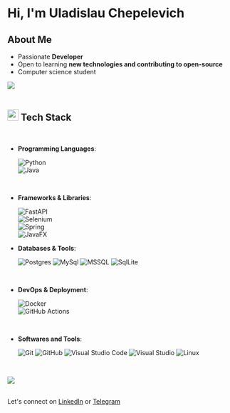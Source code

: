 # Hi, I'm Uladislau Chepelevich   

##  About Me
- Passionate **Developer**  
- Open to learning **new technologies and contributing to open-source**  
- Computer science student

<img src="https://user-images.githubusercontent.com/73097560/115834477-dbab4500-a447-11eb-908a-139a6edaec5c.gif"><br><br>

##  <img src="https://media2.giphy.com/media/QssGEmpkyEOhBCb7e1/giphy.gif?cid=ecf05e47a0n3gi1bfqntqmob8g9aid1oyj2wr3ds3mg700bl&rid=giphy.gif" width ="25"><b> Tech Stack </b>
<br>

- **Programming Languages**:
    
    ![Python](https://img.shields.io/badge/-Python-blue?style=for-the-badge&logo=python)  
    ![Java](https://img.shields.io/badge/-Java-red?style=for-the-badge&logo=java)

<br> 
  
- **Frameworks & Libraries**:

   ![FastAPI](https://img.shields.io/badge/-FastAPI-009688?style=for-the-badge&logo=fastapi)  
   ![Selenium](https://img.shields.io/badge/-Selenium-43B02A?style=for-the-badge&logo=selenium)  
   ![Spring](https://img.shields.io/badge/-Spring-6DB33F?style=for-the-badge&logo=spring)  
   ![JavaFX](https://img.shields.io/badge/-JavaFX-1B75BC?style=for-the-badge&logo=java&logoColor=white)  



- **Databases & Tools**:
    
    ![Postgres](https://img.shields.io/badge/PostgreSQL-316192?style=for-the-badge&logo=postgresql&logoColor=white)
    ![MySql](https://img.shields.io/badge/MySQL-005C84?style=for-the-badge&logo=mysql&logoColor=white)
    ![MSSQL](https://img.shields.io/badge/Microsoft%20SQL%20Server-CC2927?style=for-the-badge&logo=microsoft%20sql%20server&logoColor=white)
    ![SqlLite](https://img.shields.io/badge/SQLite-07405E?style=for-the-badge&logo=sqlite&logoColor=white)

<br>    
 
- **DevOps & Deployment**:
  
    ![Docker](https://img.shields.io/badge/-Docker-2496ED?style=for-the-badge&logo=docker)  
    ![GitHub Actions](https://img.shields.io/badge/-GitHub%20Actions-2088FF?style=for-the-badge&logo=github-actions)  

<br>

- **Softwares and Tools**:

    ![Git](https://img.shields.io/badge/git-%23F05033.svg?style=for-the-badge&logo=git&logoColor=white)
    ![GitHub](https://img.shields.io/badge/github-%23121011.svg?style=for-the-badge&logo=github&logoColor=white)
    ![Visual Studio Code](https://img.shields.io/badge/Visual%20Studio%20Code-0078d7.svg?style=for-the-badge&logo=visual-studio-code&logoColor=white)
    ![Visual Studio](https://img.shields.io/badge/Visuall%20Studio-2C2255?style=for-the-badge&logo=eclipse&logoColor=white)
    ![Linux](https://img.shields.io/badge/Linux-FCC624?style=for-the-badge&logo=linux&logoColor=black) 

<br>

<img src="https://user-images.githubusercontent.com/73097560/115834477-dbab4500-a447-11eb-908a-139a6edaec5c.gif"><br><br>

Let's connect on [LinkedIn](https://www.linkedin.com/in/u%C5%82adzis%C5%82au-chepe%C5%82evich-9bb953256/) or [Telegram](https://t.me/chepelevichad) 


